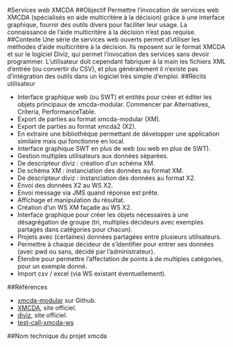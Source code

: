 #Services web XMCDA
##Objectif
Permettre l’invocation de services web XMCDA (spécialisés en aide multicritère à la décision) grâce à une interface graphique, fournir des outils divers pour faciliter leur usage. La connaissance de l’aide multicritère à la décision n’est pas requise.
##Contexte
Une série de services web ouverts permet d’utiliser les méthodes d’aide multicritère à la décision. Ils reposent sur le format XMCDA et sur le logiciel Diviz, qui permet l’invocation des services sans devoir programmer. L’utilisateur doit cependant fabriquer à la main les fichiers XML d’entrée (ou convertir du CSV), et plus généralement il n’existe pas d’intégration des outils dans un logiciel très simple d’emploi.
##Récits utilisateur
* Interface graphique web (ou SWT) et entités pour créer et éditer les objets principaux de xmcda-modular. Commencer par Alternatives, Criteria, PerformanceTable.
* Export de parties au format xmcda-modular (XM).
* Export de parties au format xmcda2 (X2).
* En extraire une bibliothèque permettant de développer une application similaire mais qui fonctionne en local.
* Interface graphique SWT en plus de web (ou web en plus de SWT).
* Gestion multiples utilisateurs aux données séparées.
* De descripteur diviz : création d’un schéma XM.
* De schéma XM : instanciation des données au format XM.
* De descripteur diviz : instanciation des données au format X2.
* Envoi des données X2 au WS X2.
* Envoi message via JMS quand réponse est prête.
* Affichage et manipulation du résultat.
* Création d’un WS XM façade au WS X2.
* Interface graphique pour créer les objets nécessaires à une désagrégation de groupe (tri, multiples décideurs avec exemples partagés dans catégories pour chacun).
* Projets avec (certaines) données partagées entre plusieurs utilisateurs.
* Permettre à chaque décideur de s’identifier pour entrer ses données (avec pwd ou sans, décidé par l’administrateur).
* Étendre pour permettre l’affectation de points à de multiples catégories, pour un exemple donné.
* Import csv / excel (via WS existant éventuellement).

##Références
* [xmcda-modular](https://github.com/xmcda-modular) sur Github.
* [XMCDA](http://www.decision-deck.org/xmcda/), site officiel.
* [diviz](http://www.decision-deck.org/diviz/), site officiel.
* [test-call-xmcda-ws](https://github.com/oliviercailloux/test-call-xmcda-ws)

##Nom technique du projet
xmcda
